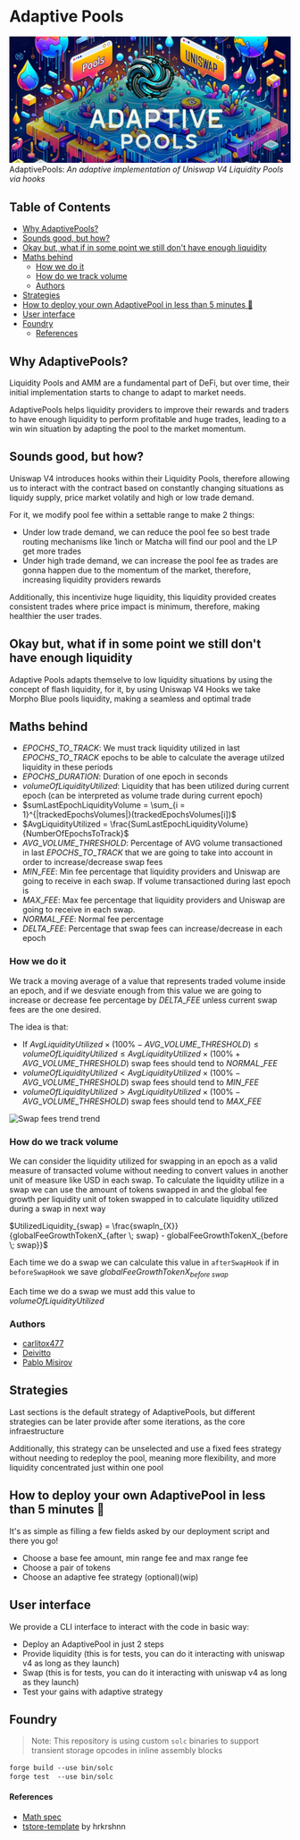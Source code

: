 
# Adaptive Pools
![AdaptivePools Banner](./img/Banner_Shorter.png)
AdaptivePools: *An adaptive implementation of Uniswap V4 Liquidity Pools via hooks*

## Table of Contents

- [Why AdaptivePools?](#why-adaptivepools)
- [Sounds good, but how?](#sounds-good-but-how)
- [Okay but, what if in some point we still don't have enough liquidity](#okay-but-what-if-in-some-point-we-still-dont-have-enough-liquidity)
- [Maths behind](#maths-behind)
  - [How we do it](#how-we-do-it)
  - [How do we track volume](#how-do-we-track-volume)
  - [Authors](#authors)
- [Strategies](#strategies)
- [How to deploy your own AdaptivePool in less than 5 minutes 👀](#how-to-deploy-your-own-adaptivepool-in-less-than-5-minutes-)
- [User interface](#user-interface)
- [Foundry](#foundry)
  - [References](#references)

## Why AdaptivePools?
Liquidity Pools and AMM are a fundamental part of DeFi, but over time, their initial implementation starts to change to adapt to market needs. 

AdaptivePools helps liquidity providers to improve their rewards and traders to have enough liquidity to perform profitable and huge trades, leading to a win win situation by adapting the pool to the market momentum. 

## Sounds good, but how?
Uniswap V4 introduces hooks within their Liquidity Pools, therefore allowing us to interact with the contract based on constantly changing situations as liquidy supply, price market volatily and high or low trade demand. 

For it, we modify pool fee within a settable range to make 2 things:
- Under low trade demand, we can reduce the pool fee so best trade routing mechanisms like 1inch or Matcha will find our pool and the LP get more trades
- Under high trade demand, we can increase the pool fee as trades are gonna happen due to the momentum of the market, therefore, increasing liquidity providers rewards

Additionally, this incentivize huge liquidity, this liquidity provided creates consistent trades where price impact is minimum, therefore, making healthier the user trades.

## Okay but, what if in some point we still don't have enough liquidity
Adaptive Pools adapts themselve to low liquidity situations by using the concept of flash liquidity, for it, by using Uniswap V4 Hooks we take  Morpho Blue pools liquidity, making a seamless and optimal trade  

## Maths behind

* $EPOCHS\_ TO\_ TRACK$: We must track liquidity utilized in last $EPOCHS\_ TO\_ TRACK$ epochs to be able to calculate the average utilzed liquidity in these periods
* $EPOCHS\_ DURATION$: Duration of one epoch in seconds
* $volumeOfLiquidityUtilized$: Liquidity that has been utilized during current epoch (can be interpreted as volume trade during current epoch)
* $sumLastEpochLiquidityVolume = \sum_{i = 1}^{|trackedEpochsVolumes|}(trackedEpochsVolumes[i])$
* $AvgLiquidityUtilized = \frac{SumLastEpochLiquidityVolume}{NumberOfEpochsToTrack}$
* $AVG\_ VOLUME\_ THRESHOLD$: Percentage of AVG volume transactioned in last $EPOCHS\_ TO\_ TRACK$ that we are going to take into account in order to increase/decrease swap fees
* $MIN\_FEE$: Min fee percentage that liquidity providers and Uniswap are going to receive in each swap. If volume transactioned during last epoch is
* $MAX\_ FEE$: Max fee percentage that liquidity providers and Uniswap are going to receive in each swap.
* $NORMAL\_ FEE$: Normal fee percentage
* $DELTA\_ FEE$: Percentage that swap fees can increase/decrease in each epoch

### How we do it
We track a moving average of a value that represents traded volume inside an epoch, and if we desviate enough from this value we are going to increase or decrease fee percentage by $DELTA\_ FEE$ unless current swap fees are the one desired.

The idea is that:
* If $AvgLiquidityUtilized \times (100\% - AVG\_ VOLUME\_ THRESHOLD) \leq volumeOfLiquidityUtilized \leq  AvgLiquidityUtilized \times (100\% + AVG\_ VOLUME\_ THRESHOLD)$ swap fees should tend to $NORMAL\_ FEE$
* $volumeOfLiquidityUtilized < AvgLiquidityUtilized \times (100\% - AVG\_ VOLUME\_ THRESHOLD)$ swap fees should tend to $MIN\_ FEE$
* $volumeOfLiquidityUtilized > AvgLiquidityUtilized \times (100\% - AVG\_ VOLUME\_ THRESHOLD)$ swap fees should tend to $MAX\_ FEE$


![Swap fees trend trend](https://i.ibb.co/6m13zGG/Uniswap-dynamic-fees-P-gina-3.png)

### How do we track volume
We can consider the liquidity utilized for swapping in an epoch as a valid measure of transacted volume without needing to convert values in another unit of measure like USD in each swap. To calculate the liquidity utilize in a swap we can use the amount of tokens swapped in and the global fee growth per liquidity unit of token swapped in to calculate liquidity utilized during a swap in next way

$UtilizedLiquidity_{swap} = \frac{swapIn_{X}}{globalFeeGrowthTokenX_{after \; swap} - globalFeeGrowthTokenX_{before \; swap}}$

Each time we do a swap we can calculate this value in `afterSwapHook` if in `beforeSwapHook` we save $globalFeeGrowthTokenX_{before \; swap}$

Each time we do a swap we must add this value to $volumeOfLiquidityUtilized$

### Authors
* [carlitox477](https://twitter.com/carlitox477)
* [Deivitto](https://twitter.com/Deivitto)
* [Pablo Misirov](https://twitter.com/p_misirov)


## Strategies
Last sections is the default strategy of AdaptivePools, but different strategies can be later provide after some iterations, as the core infraestructure

Additionally, this strategy can be unselected and use a fixed fees strategy without needing to redeploy the pool, meaning more flexibility, and more liquidity concentrated just within one pool 

## How to deploy your own AdaptivePool in less than 5 minutes 👀

It's as simple as filling a few fields asked by our deployment script and there you go!
- Choose a base fee amount, min range fee and max range fee
- Choose a pair of tokens
- Choose an adaptive fee strategy (optional)(wip)

## User interface
We provide a CLI interface to interact with the code in basic way:
- Deploy an AdaptivePool in just 2 steps
- Provide liquidity (this is for tests, you can do it interacting with uniswap v4 as long as they launch)
- Swap (this is for tests, you can do it interacting with uniswap v4 as long as they launch)
- Test your gains with adaptive strategy 

## Foundry

> Note: This repository is using custom `solc` binaries to support transient storage opcodes in inline assembly blocks
```
forge build --use bin/solc
forge test  --use bin/solc
```

#### References
- [Math spec](https://hackmd.io/iHO3hvF9RAqIVAE4bNgxEA?view)
- [tstore-template](https://github.com/hrkrshnn/tstore-template/tree/master) by hrkrshnn

